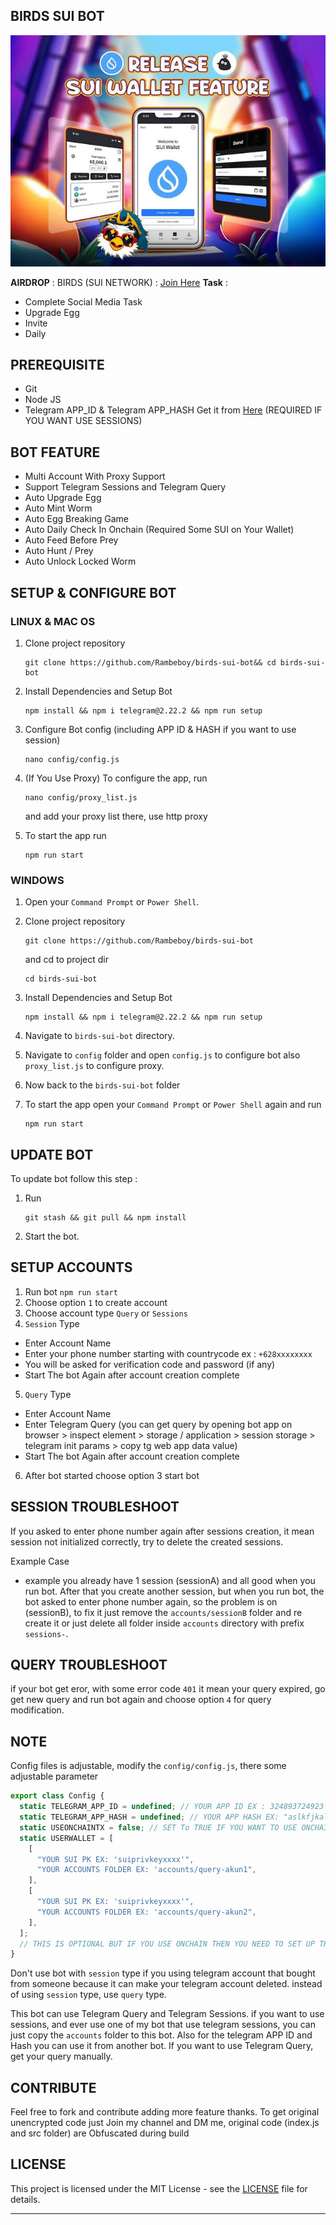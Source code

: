 ## BIRDS SUI BOT

![birds](assets/img1.png)

**AIRDROP** : 
BIRDS (SUI NETWORK) : [Join Here](https://t.me/birdx2_bot/birdx?startapp=6896240442)
**Task** :
- Complete Social Media Task
- Upgrade Egg
- Invite
- Daily

## PREREQUISITE

- Git
- Node JS
- Telegram APP_ID & Telegram APP_HASH Get it from [Here](https://my.telegram.org/auth?to=apps) (REQUIRED IF YOU WANT USE SESSIONS)

## BOT FEATURE

- Multi Account With Proxy Support
- Support Telegram Sessions and Telegram Query
- Auto Upgrade Egg
- Auto Mint Worm
- Auto Egg Breaking Game
- Auto Daily Check In Onchain (Required Some SUI on Your Wallet)
- Auto Feed Before Prey
- Auto Hunt / Prey
- Auto Unlock Locked Worm

## SETUP & CONFIGURE BOT

### LINUX & MAC OS

1. Clone project repository
   ```
   git clone https://github.com/Rambeboy/birds-sui-bot&& cd birds-sui-bot
   ```

2. Install Dependencies and Setup Bot
   ```
   npm install && npm i telegram@2.22.2 && npm run setup 
   ```

3. Configure Bot config (including APP ID & HASH if you want to use session)
   ```
   nano config/config.js
   ```

4. (If You Use Proxy) To configure the app, run
   ```
   nano config/proxy_list.js
   ```
   and add your proxy list there, use http proxy

5. To start the app run
   ```
   npm run start
   ```

### WINDOWS

1. Open your `Command Prompt` or `Power Shell`.

2. Clone project repository
   ```
   git clone https://github.com/Rambeboy/birds-sui-bot
   ```
   and cd to project dir
   ```
   cd birds-sui-bot
   ```

3. Install Dependencies and Setup Bot
   ```
   npm install && npm i telegram@2.22.2 && npm run setup
   ```

4. Navigate to `birds-sui-bot` directory.

5. Navigate to `config` folder and open `config.js` to configure bot also `proxy_list.js` to configure proxy.

6. Now back to the `birds-sui-bot` folder

7.  To start the app open your `Command Prompt` or `Power Shell` again and run
    ```
    npm run start
    ```

## UPDATE BOT

To update bot follow this step :

1. Run
   ```
   git stash && git pull && npm install
   ```
2. Start the bot.

## SETUP ACCOUNTS

1. Run bot `npm run start`
2. Choose option `1` to create account
3. Choose account type `Query` or `Sessions`
4. `Session` Type
- Enter Account Name
- Enter your phone number starting with countrycode ex : `+628xxxxxxxx`
- You will be asked for verification code and password (if any)
- Start The bot Again after account creation complete
5. `Query` Type
- Enter Account Name
- Enter Telegram Query (you can get query by opening bot app on browser > inspect element > storage / application > session storage > telegram init params > copy tg web app data value)
- Start The bot Again after account creation complete
6. After bot started choose option 3 start bot

## SESSION TROUBLESHOOT

If you asked to enter phone number again after sessions creation, it mean session not initialized correctly, try to delete the created sessions.

Example Case

- example you already have 1 session (sessionA) and all good when you run bot. After that you create another session, but when you run bot, the bot asked to enter phone number again, so the problem is on (sessionB), to fix it just remove the `accounts/sessionB` folder and re create it or just delete all folder inside `accounts` directory with prefix `sessions-`.

## QUERY TROUBLESHOOT

if your bot get eror, with some error code `401` it mean your query expired, go get new query and run bot again and choose option `4` for query modification.

## NOTE

Config files is adjustable, modify the `config/config.js`, there some adjustable parameter 
```js
export class Config {
  static TELEGRAM_APP_ID = undefined; // YOUR APP ID EX : 324893724923
  static TELEGRAM_APP_HASH = undefined; // YOUR APP HASH EX: "aslkfjkalsjflkasf" WATCH THE ""
  static USEONCHAINTX = false; // SET To TRUE IF YOU WANT TO USE ONCHAIN TX FOR CHECK IN AND UPGRADE
  static USERWALLET = [
    [
      "YOUR SUI PK EX: 'suiprivkeyxxxx'",
      "YOUR ACCOUNTS FOLDER EX: 'accounts/query-akun1",
    ],
    [
      "YOUR SUI PK EX: 'suiprivkeyxxxx'",
      "YOUR ACCOUNTS FOLDER EX: 'accounts/query-akun2",
    ],
  ]; 
  // THIS IS OPTIONAL BUT IF YOU USE ONCHAIN THEN YOU NEED TO SET UP THIS, MAKE SURE YOU WRITE WITH CORRECT FORMAT, IF YOU JUST WANT TO USE ONCHAIN ON SOME ACCOUNT, YOU CAN JUST PROVIDE PK AND ACOUNTS FOLDER FOR THAT ACC
}

```

Don't use bot with `session` type if you using telegram account that bought from someone because it can make your telegram account deleted. instead of using `session` type, use `query` type.

This bot can use Telegram Query and Telegram Sessions. if you want to use sessions, and ever use one of my bot that use telegram sessions, you can just copy the `accounts` folder to this bot. Also for the telegram APP ID and Hash you can use it from another bot. If you want to use Telegram Query, get your query manually.

## CONTRIBUTE

Feel free to fork and contribute adding more feature thanks. To get original unencrypted code just Join my channel and DM me, original code (index.js and src folder) are Obfuscated during build

## LICENSE

This project is licensed under the MIT License - see the [LICENSE](LICENSE) file for details.

---